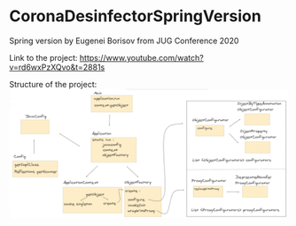 # CoronaDesinfectorSpringVersion
Spring version by Eugenei Borisov from JUG Conference 2020

Link to the project:
https://www.youtube.com/watch?v=rd6wxPzXQvo&t=2881s

Structure of the project:
<img src='src/Images/SpringBorisovCorona 2020-06-03 .png'>
